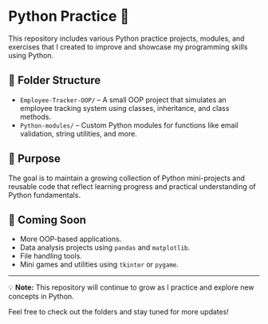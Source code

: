 # Python Practice 🐍

This repository includes various Python practice projects, modules, and exercises that I created to improve and showcase my programming skills using Python.

## 📁 Folder Structure

- `Employee-Tracker-OOP/` – A small OOP project that simulates an employee tracking system using classes, inheritance, and class methods.
- `Python-modules/` – Custom Python modules for functions like email validation, string utilities, and more.

## 🎯 Purpose

The goal is to maintain a growing collection of Python mini-projects and reusable code that reflect learning progress and practical understanding of Python fundamentals.

## 🚀 Coming Soon

- More OOP-based applications.
- Data analysis projects using `pandas` and `matplotlib`.
- File handling tools.
- Mini games and utilities using `tkinter` or `pygame`.

---

💡 **Note:** This repository will continue to grow as I practice and explore new concepts in Python.

Feel free to check out the folders and stay tuned for more updates!
